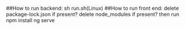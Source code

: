##How to run backend:
sh run.sh(Linux)
##How to run front end:
delete package-lock.json if present?
delete node_modules if present?
then run
npm install
ng serve
